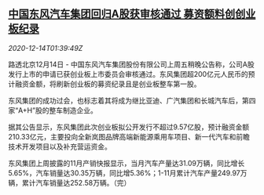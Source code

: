<!--1607912594000-->
[中国东风汽车集团回归A股获审核通过 募资额料创创业板纪录](https://cn.reuters.com/article/dongfeng-mainland-share-offering-1214-mo-idCNKBS28O042)
------

<div><i>2020-12-14T01:39:49Z</i></div><p>路透北京12月14日 - 中国东风汽车集团股份有限公司上周五稍晚公告称，公司A股发行上市的申请已获创业板上市委员会审核通过。东风集团超200亿元人民币的预计融资金额，将刷新创业板的募资纪录且是创业板整车第一股。</p><p>东风集团的成功过会，也标志着其将成为继比亚迪、广汽集团和长城汽车后，第四家“A+H”股的整车制造企业。</p><p>据其公告显示，东风集团此次创业板拟公开发行不超过9.57亿股，预计融资金额210.33亿元，主要投向全新岚图品牌高端新能源乘用车项目、新一代汽车和前瞻技术开发项目以及补充营运资金。</p><p>东风集团上周披露的11月产销快报显示，当月汽车产量达31.09万辆，同比增长5.65%，汽车销量达30.35万辆，同比增5.36%；1-11月累计汽车产量249.97万辆，累计汽车销量达252.58万辆。（完）</p>
